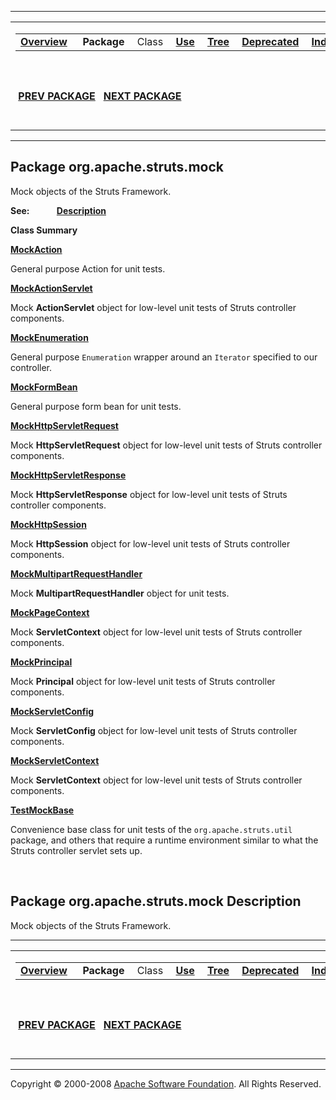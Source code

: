 ------------------------------------------------------------------------

<span id="navbar_top"></span> [](#skip-navbar_top "Skip navigation links")

<table>
<colgroup>
<col width="50%" />
<col width="50%" />
</colgroup>
<tbody>
<tr class="odd">
<td align="left"><span id="navbar_top_firstrow"></span>
<table>
<tbody>
<tr class="odd">
<td align="left"><a href="../../../../overview-summary.html.md"><strong>Overview</strong></a> </td>
<td align="left"> <strong>Package</strong> </td>
<td align="left">Class </td>
<td align="left"><a href="package-use.html.md"><strong>Use</strong></a> </td>
<td align="left"><a href="package-tree.html.md"><strong>Tree</strong></a> </td>
<td align="left"><a href="../../../../deprecated-list.html.md"><strong>Deprecated</strong></a> </td>
<td align="left"><a href="../../../../index-all.html.md"><strong>Index</strong></a> </td>
<td align="left"><a href="../../../../help-doc.html.md"><strong>Help</strong></a> </td>
</tr>
</tbody>
</table></td>
<td align="left"></td>
</tr>
<tr class="even">
<td align="left"> <a href="../../../../org/apache/struts/config/impl/package-summary.html.md"><strong>PREV PACKAGE</strong></a>   <a href="../../../../org/apache/struts/upload/package-summary.html"><strong>NEXT PACKAGE</strong></a></td>
<td align="left"><a href="../../../../index.html.md?org/apache/struts/mock/package-summary.html"><strong>FRAMES</strong></a>    <a href="package-summary.html"><strong>NO FRAMES</strong></a>    
<a href="../../../../allclasses-noframe.html.md"><strong>All Classes</strong></a></td>
</tr>
</tbody>
</table>

<span id="skip-navbar_top"></span>

------------------------------------------------------------------------

Package org.apache.struts.mock
------------------------------

Mock objects of the Struts Framework.

**See:**
           [**Description**](#package_description)

**Class Summary**

**[MockAction](../../../../org/apache/struts/mock/MockAction.html.md "class in org.apache.struts.mock")**

General purpose Action for unit tests.

**[MockActionServlet](../../../../org/apache/struts/mock/MockActionServlet.html.md "class in org.apache.struts.mock")**

Mock **ActionServlet** object for low-level unit tests of Struts controller components.

**[MockEnumeration](../../../../org/apache/struts/mock/MockEnumeration.html.md "class in org.apache.struts.mock")**

General purpose `Enumeration` wrapper around an `Iterator` specified to our controller.

**[MockFormBean](../../../../org/apache/struts/mock/MockFormBean.html.md "class in org.apache.struts.mock")**

General purpose form bean for unit tests.

**[MockHttpServletRequest](../../../../org/apache/struts/mock/MockHttpServletRequest.html.md "class in org.apache.struts.mock")**

Mock **HttpServletRequest** object for low-level unit tests of Struts controller components.

**[MockHttpServletResponse](../../../../org/apache/struts/mock/MockHttpServletResponse.html.md "class in org.apache.struts.mock")**

Mock **HttpServletResponse** object for low-level unit tests of Struts controller components.

**[MockHttpSession](../../../../org/apache/struts/mock/MockHttpSession.html.md "class in org.apache.struts.mock")**

Mock **HttpSession** object for low-level unit tests of Struts controller components.

**[MockMultipartRequestHandler](../../../../org/apache/struts/mock/MockMultipartRequestHandler.html.md "class in org.apache.struts.mock")**

Mock **MultipartRequestHandler** object for unit tests.

**[MockPageContext](../../../../org/apache/struts/mock/MockPageContext.html.md "class in org.apache.struts.mock")**

Mock **ServletContext** object for low-level unit tests of Struts controller components.

**[MockPrincipal](../../../../org/apache/struts/mock/MockPrincipal.html.md "class in org.apache.struts.mock")**

Mock **Principal** object for low-level unit tests of Struts controller components.

**[MockServletConfig](../../../../org/apache/struts/mock/MockServletConfig.html.md "class in org.apache.struts.mock")**

Mock **ServletConfig** object for low-level unit tests of Struts controller components.

**[MockServletContext](../../../../org/apache/struts/mock/MockServletContext.html.md "class in org.apache.struts.mock")**

Mock **ServletContext** object for low-level unit tests of Struts controller components.

**[TestMockBase](../../../../org/apache/struts/mock/TestMockBase.html.md "class in org.apache.struts.mock")**

Convenience base class for unit tests of the `org.apache.struts.util` package, and others that require a runtime environment similar to what the Struts controller servlet sets up.

 

<span id="package_description"></span>

Package org.apache.struts.mock Description
------------------------------------------

Mock objects of the Struts Framework.

------------------------------------------------------------------------

<span id="navbar_bottom"></span> [](#skip-navbar_bottom "Skip navigation links")

<table>
<colgroup>
<col width="50%" />
<col width="50%" />
</colgroup>
<tbody>
<tr class="odd">
<td align="left"><span id="navbar_bottom_firstrow"></span>
<table>
<tbody>
<tr class="odd">
<td align="left"><a href="../../../../overview-summary.html.md"><strong>Overview</strong></a> </td>
<td align="left"> <strong>Package</strong> </td>
<td align="left">Class </td>
<td align="left"><a href="package-use.html.md"><strong>Use</strong></a> </td>
<td align="left"><a href="package-tree.html.md"><strong>Tree</strong></a> </td>
<td align="left"><a href="../../../../deprecated-list.html.md"><strong>Deprecated</strong></a> </td>
<td align="left"><a href="../../../../index-all.html.md"><strong>Index</strong></a> </td>
<td align="left"><a href="../../../../help-doc.html.md"><strong>Help</strong></a> </td>
</tr>
</tbody>
</table></td>
<td align="left"></td>
</tr>
<tr class="even">
<td align="left"> <a href="../../../../org/apache/struts/config/impl/package-summary.html.md"><strong>PREV PACKAGE</strong></a>   <a href="../../../../org/apache/struts/upload/package-summary.html"><strong>NEXT PACKAGE</strong></a></td>
<td align="left"><a href="../../../../index.html.md?org/apache/struts/mock/package-summary.html"><strong>FRAMES</strong></a>    <a href="package-summary.html"><strong>NO FRAMES</strong></a>    
<a href="../../../../allclasses-noframe.html.md"><strong>All Classes</strong></a></td>
</tr>
</tbody>
</table>

<span id="skip-navbar_bottom"></span>

------------------------------------------------------------------------

Copyright © 2000-2008 [Apache Software Foundation](http://www.apache.org/). All Rights Reserved.
